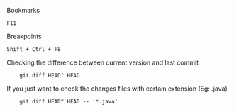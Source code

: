 Bookmarks
    
    F11

Breakpoints
    
    Shift + Ctrl + F8

Checking the difference between current version and last commit

```console
    git diff HEAD^ HEAD
```

If you just want to check the changes files with certain extension (Eg: .java)
    
```console
    git diff HEAD^ HEAD -- '*.java'
```

